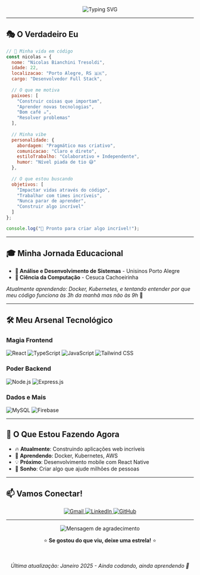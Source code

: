 <div align="center">
  <img src="https://readme-typing-svg.herokuapp.com?font=Fira+Code&weight=500&size=28&pause=1000&color=00D4FF&center=true&vCenter=true&width=435&lines=Oi%2C+eu+sou+o+Nicolas!+%F0%9F%91%8B;Desenvolvedor+Full+Stack+%F0%9F%9A%80;Viciado+em+caf%C3%A9+%F0%9F%A5%94" alt="Typing SVG" />
</div>

---

## 🎭 **O Verdadeiro Eu**

```javascript
// 🎯 Minha vida em código
const nicolas = {
  nome: "Nicolas Bianchini Tresoldi",
  idade: 22,
  localizacao: "Porto Alegre, RS 🇧🇷",
  cargo: "Desenvolvedor Full Stack",
  
  // O que me motiva
  paixoes: [
    "Construir coisas que importam",
    "Aprender novas tecnologias",
    "Bom café ☕",
    "Resolver problemas"
  ],
  
  // Minha vibe
  personalidade: {
    abordagem: "Pragmático mas criativo",
    comunicacao: "Claro e direto",
    estiloTrabalho: "Colaborativo + Independente",
    humor: "Nível piada de tio 😅"
  },
  
  // O que estou buscando
  objetivos: [
    "Impactar vidas através do código",
    "Trabalhar com times incríveis",
    "Nunca parar de aprender",
    "Construir algo incrível"
  ]
};

console.log("🚀 Pronto para criar algo incrível!");
```

---

## 🎓 **Minha Jornada Educacional**

- **🎯 Análise e Desenvolvimento de Sistemas** - Unisinos Porto Alegre
- **🧠 Ciência da Computação** - Cesuca Cachoeirinha

*Atualmente aprendendo: Docker, Kubernetes, e tentando entender por que meu código funciona às 3h da manhã mas não às 9h* 🤔

---

## 🛠️ **Meu Arsenal Tecnológico**

### **Magia Frontend**
![React](https://img.shields.io/badge/React-20232A?style=for-the-badge&logo=react&logoColor=61DAFB)
![TypeScript](https://img.shields.io/badge/TypeScript-007ACC?style=for-the-badge&logo=typescript&logoColor=white)
![JavaScript](https://img.shields.io/badge/JavaScript-F7DF1E?style=for-the-badge&logo=javascript&logoColor=black)
![Tailwind CSS](https://img.shields.io/badge/Tailwind_CSS-38B2AC?style=for-the-badge&logo=tailwind-css&logoColor=white)

### **Poder Backend**
![Node.js](https://img.shields.io/badge/Node.js-43853D?style=for-the-badge&logo=node.js&logoColor=white)
![Express.js](https://img.shields.io/badge/Express.js-404D59?style=for-the-badge)

### **Dados e Mais**
![MySQL](https://img.shields.io/badge/MySQL-4479A1?style=for-the-badge&logo=mysql&logoColor=white)
![Firebase](https://img.shields.io/badge/Firebase-FFCA28?style=for-the-badge&logo=firebase&logoColor=black)

---









## 🎯 **O Que Estou Fazendo Agora**

- 🔥 **Atualmente**: Construindo aplicações web incríveis
- 🎯 **Aprendendo**: Docker, Kubernetes, AWS
- 💡 **Próximo**: Desenvolvimento mobile com React Native
- 🚀 **Sonho**: Criar algo que ajude milhões de pessoas

---

## 📫 **Vamos Conectar!**

<div align="center">
  <a href="mailto:nicolastresoldi@gmail.com">
    <img src="https://img.shields.io/badge/Gmail-D14836?style=for-the-badge&logo=gmail&logoColor=white" alt="Gmail" />
  </a>
  <a href="[https://linkedin.com/in/nicolas-tresoldi](https://www.linkedin.com/in/nicolastresoldi/)">
    <img src="https://img.shields.io/badge/LinkedIn-0077B5?style=for-the-badge&logo=linkedin&logoColor=white" alt="LinkedIn" />
  </a>
  <a href="https://github.com/NicolasBianchini">
    <img src="https://img.shields.io/badge/GitHub-100000?style=for-the-badge&logo=github&logoColor=white" alt="GitHub" />
  </a>
</div>

---

<div align="center">
  <img src="https://readme-typing-svg.herokuapp.com?font=Fira+Code&weight=500&size=20&pause=1000&color=00D4FF&center=true&vCenter=true&width=435&lines=Obrigado+por+visitar!+%F0%9F%98%8A;Vamos+construir+algo+incr%C3%ADvel+juntos!+%F0%9F%9A%80;P.S.+Caf%C3%A9+est%C3%A1+por+minha+conta+%F0%9F%A5%94" alt="Mensagem de agradecimento" />
  
  <br>
  
  ⭐ **Se gostou do que viu, deixe uma estrela!** ⭐
  
  <br>
  
  <em>*Última atualização: Janeiro 2025 - Ainda codando, ainda aprendendo* 🚀</em>
</div> 
